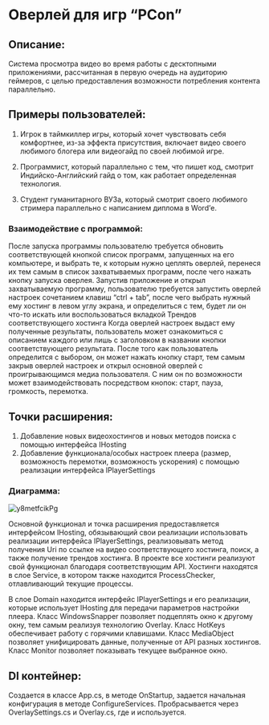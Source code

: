 # Оверлей для игр “PCon”


## Описание:

Система просмотра видео во время работы с десктопными приложениями, рассчитанная в первую очередь на аудиторию геймеров, с целью предоставления возможности потребления контента параллельно.

## Примеры пользователей:

1. Игрок в таймкиллер игры, который хочет чувствовать себя комфортнее, из-за эффекта присутствия, включает видео своего любимого блогера или видеогайд по своей любимой игре.

2. Программист, который параллельно с тем, что пишет код, смотрит Индийско-Английский гайд о том, как работает определенная технология.

3. Студент гуманитарного ВУЗа, который смотрит своего любимого стримера параллельно с написанием диплома в Word’е.


### Взаимодействие с программой:

После запуска программы пользователю требуется обновить соответствующей кнопкой список программ, запущенных на его компьютере, и выбрать те, к которым нужно цеплять оверлей, перенеся их тем самым в список захватываемых программ, после чего нажать кнопку запуска оверлея.
	Запустив приложение и открыл захватываемую программу, пользователю требуется запустить оверлей настроек сочетанием клавиш “ctrl + tab”, после чего выбрать нужный ему хостинг в левом углу экрана, и определиться с тем, будет ли он что-то искать или воспользоваться вкладкой Трендов соответствующего хостинга
	Когда оверлей настроек выдаст ему полученные результаты, пользователь может ознакомиться с описанием каждого или лишь с заголовком в названии кнопки соответствующего результата.
	После того как пользователь определится с выбором, он может нажать кнопку старт, тем самым закрыв оверлей настроек и открыл основной оверлей с проигрывающимся медиа пользователя. С ним он по возможности может взаимодействовать посредством кнопок: старт, пауза, громкость, перемотка. 



## Точки расширения: 
1. Добавление новых видеохостингов и новых методов поиска с помощью интерфейса IHosting
2. Добавление функционала/особых настроек плеера (размер, возможность перемотки, возможность ускорения) с помощью реализации интерфейса IPlayerSettings

### Диаграмма:

![y8metfcikPg](https://user-images.githubusercontent.com/55377473/122906838-017f9800-d36c-11eb-83d3-de9735fc9cb8.jpg)

Основной функционал и точка расширения предоставляется интерфейсом IHosting, обязывающий свои реализации использовать реализации интерфейса IPlayerSettings, реализовывать метод получения Uri по ссылке на видео соответствующего хостинга, поиск,  а также получение трендов хостинга. В проекте все хостинги реализуют свой функционал благодаря соответствующим API. Хостинги находятся в слое Service, в котором также находится ProcessChecker, отлавливающий текущие процессы.

В слое Domain находится интерфейс IPlayerSettings и его реализации, которые использует IHosting для передачи параметров настройки плеера. Класс WindowsSnapper позволяет подцеплять окно к другому окну, тем самым реализуя технологию Overlay. Класс HotKeys обеспечивает работу с горячими клавишами. Класс MediaObject позволяет унифицировать данные, полученные от API разных хостингов. Класс Monitor позволяет показывать текущее выбранное окно.



## DI контейнер:
 Создается в классе App.cs, в методе OnStartup, задается начальная конфигурация в методе ConfigureServices. Пробрасывается через OverlaySettings.cs и Overlay.cs, где и используется.
 
